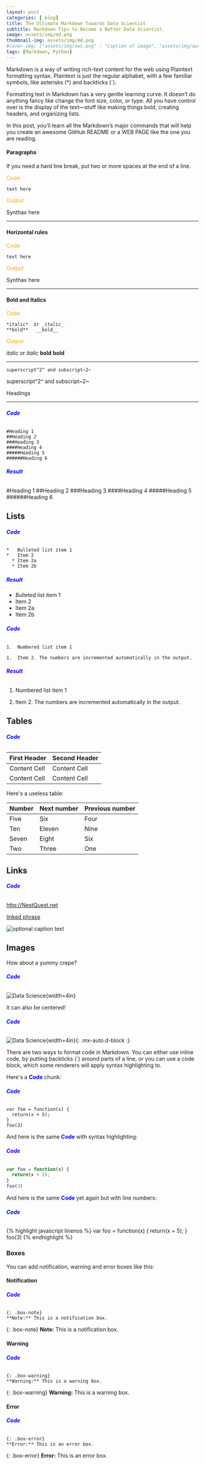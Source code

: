 ```yaml
---
layout: post
categories: [ blog]
title: The Ultimate Markdown Towards Data Scientist
subtitle: Markdown Tips to Become a Better Data Scientist.
image: assets/img/md.png
thumbnail-img: assets/img/md.png
#cover-img: ["assets/img/aws.png" : "Caption of image", "assets/img/aws.png" : "Caption of image"]
tags: [Markdown, Python]
---
```

<style>
r { color: Red }
o { color: Orange }
g { color: Green }
b { color: Blue }
</style>
<!--- -------Introduction-------- --->
Markdown is a way of writing rich-text content for the web using Plaintext formatting syntax. Plaintext is just the regular alphabet, with a few familiar symbols, like asterisks (*) and backticks (`).  

Formatting text in Markdown has a very gentle learning curve. It doesn’t do anything fancy like change the font size, color, or type. All you have control over is the display of the text—stuff like making things bold, creating headers, and organizing lists.  

In this post, you’ll learn all the Markdown’s major commands that will help you create an awesome GitHub README or a WEB PAGE like the one you are reading.  

#### Paragraphs
If you need a hard line break, put two or more spaces at the end of a line. 
  
<o>Code</o>
  
```
text here
```
  
<o>Output</o>
  
Synthax here

---
#### Horizontal rules
  
<o>Code</o>
  
```
text here
```
  
<o>Output</o>
  
Synthax here

---
#### Bold and Italics
  
<o>Code</o>
  
```
*italic*  or _italic_
**bold**   __bold__
```
  
<o>Output</o>
  
*italic*  or _italic_
**bold**   __bold__

---

```superscript^2^ and subscript~2~```

superscript^2^ and subscript~2~

Headings
- - - - - - - - - - - - - - - - - - - - - - - - - - - - - - 


###### <b>Code</b>

```
#Heading 1
##Heading 2
###Heading 3
####Heading 4
#####Heading 5
######Heading 6
```


###### <b>Result</b>

#Heading 1
##Heading 2
###Heading 3
####Heading 4
#####Heading 5
######Heading 6


Lists
------------------------------------------------------------


###### <b>Code</b>

```
*   Bulleted list item 1
*   Item 2
  * Item 2a
  * Item 2b
```


##### <b>Result</b>

*   Bulleted list item 1
*   Item 2
  * Item 2a
  * Item 2b


###### <b>Code</b>

```
1.  Numbered list item 1

1.  Item 2. The numbers are incremented automatically in the output.
```

###### <b>Result</b>

1.  Numbered list item 1

1.  Item 2. The numbers are incremented automatically in the output.


Tables 
------------------------------------------------------------

###### <b>Code</b>

First Header  | Second Header
------------- | -------------
Content Cell  | Content Cell
Content Cell  | Content Cell

Here's a useless table:

| Number | Next number | Previous number |
| :------ |:--- | :--- |
| Five | Six | Four |
| Ten | Eleven | Nine |
| Seven | Eight | Six |
| Two | Three | One |


Links
------------------------------------------------------------

###### <b>Code</b>


<http://NestQuest.net>

[linked phrase](http://NestQuest.net)

![optional caption text](assets/img/md.png)


Images
------------------------------------------------------------

How about a yummy crepe?

###### <b>Code</b>

![Data Science](https://nestquest.net/assets/img/DS.png){width=4in}

It can also be centered!

###### <b>Code</b>

![Data Science](./assets/img/DS.png){width=4in}{: .mx-auto.d-block :}


There are two ways to format code in Markdown. You can either use inline code, by putting backticks (`) around parts of a line, or you can use a code block, which some renderers will apply syntax highlighting to.

Here's a <b>Code</b> chunk:

###### <b>Code</b>

~~~
var foo = function(x) {
  return(x + 5);
}
foo(3)
~~~

And here is the same <b>Code</b> with syntax highlighting:

###### <b>Code</b>

```javascript
var foo = function(x) {
  return(x + 5);
}
foo(3)
```

And here is the same <b>Code</b> yet again but with line numbers:

###### <b>Code</b>

{% highlight javascript linenos %}
var foo = function(x) {
  return(x + 5);
}
foo(3)
{% endhighlight %}

### Boxes
You can add notification, warning and error boxes like this:

#### Notification

###### <b>Code</b>

~~~
{: .box-note}
**Note:** This is a notification box.
~~~

{: .box-note}
**Note:** This is a notification box.

#### Warning

###### <b>Code</b>

~~~
{: .box-warning}
**Warning:** This is a warning box.
~~~

{: .box-warning}
**Warning:** This is a warning box.

#### Error

###### <b>Code</b>

~~~
{: .box-error}
**Error:** This is an error box.
~~~

{: .box-error}
**Error:** This is an error box.